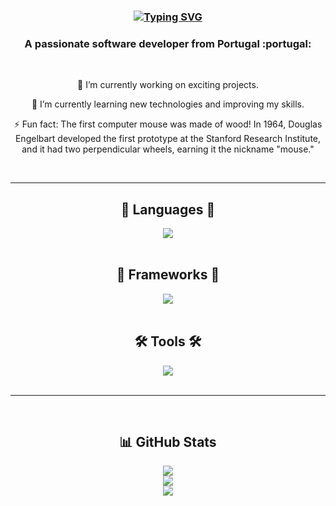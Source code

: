 

<h3 align="center">
   <a href="https://git.io/typing-svg"><img src="https://readme-typing-svg.herokuapp.com?font=Montserrat&pause=1000&size=40&color=135AF7&center=true&vCenter=true&random=false&width=545&lines=Hello+World!;I'M+Pedro++Cunha" alt="Typing SVG" /></a>
</h3>

<h3 align="center">A passionate software developer from Portugal :portugal: </h3>

<br/>

<div align="center">
 
  🔭 I’m currently working on exciting projects.

  🌱 I’m currently learning new technologies and improving my skills.

  ⚡ Fun fact: The first computer mouse was made of wood! In 1964, Douglas Engelbart developed the first prototype at the Stanford Research Institute, and it had two perpendicular wheels, earning it the nickname "mouse."

</div>

<br/>
<hr/>

<h2 align="center"> 📝 Languages 📝 </h2>
<div align="center">
    <img src="https://skillicons.dev/icons?i=html,css,js,php,sql" />
</div>

<br/>

<h2 align="center"> 🧰  Frameworks 🧰  </h2>
<div align="center">
    <img src="https://skillicons.dev/icons?i=bootstrap,tailwind,laravel,jquery" />
</div>

<br/>

<h2 align="center"> 🛠️ Tools 🛠️ </h2>
<div align="center">
    <img src="https://skillicons.dev/icons?i=vscode,github,figma,git,mysql" />
</div>

<br/>

<hr/>

<br/>

<h2 align="center">  📊 GitHub Stats </h2>

<div align="center">

  ![](https://github-readme-streak-stats.herokuapp.com/?user=Pedroc96&theme=nord&hide_border=false)
  <br/>
  ![](https://github-readme-stats.vercel.app/api?username=Pedroc96&theme=nord&hide_border=false&include_all_commits=true&count_private=true)
  <br/>
  ![](https://github-readme-stats.vercel.app/api/top-langs/?username=Pedroc96&theme=nord&hide_border=false&include_all_commits=true&count_private=true&layout=compact)
</div>

